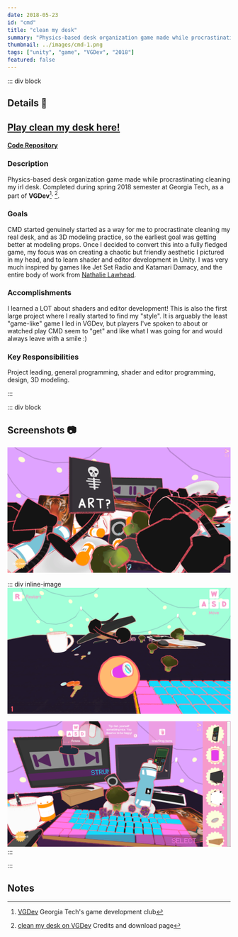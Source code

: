 ```yaml
---
date: 2018-05-23
id: "cmd"
title: "clean my desk"
summary: "Physics-based desk organization game made while procrastinating cleaning my desk."
thumbnail: ../images/cmd-1.png
tags: ["unity", "game", "VGDev", "2018"]
featured: false
---
```


::: div block
## Details 📝
## [Play clean my desk here!](http://vgdev.com/game/clean-my-desk, "clean my desk VGDev Download Page")
#### [Code Repository](https://github.com/rhiannanberry/Clean-My-Desk)
### Description

Physics-based desk organization game made while procrastinating cleaning my irl desk. Completed during spring 2018 semester at Georgia Tech, as a part of __VGDev__[^vgdev]<sup>, </sup>[^project].

### Goals

CMD started genuinely started as a way for me to procrastinate cleaning my real desk, and as 3D modeling practice, so the earliest goal was getting better at modeling props. Once I decided to convert this into a fully fledged game, my focus was on creating a chaotic but friendly aesthetic I pictured in my head, and to learn shader and editor development in Unity. I was very much inspired by games like Jet Set Radio and Katamari Damacy, and the entire body of work from [Nathalie Lawhead](https://alienmelon.itch.io/, "Nathalie's itch.io").

### Accomplishments

I learned a LOT about shaders and editor development! This is also the first large project where I really started to find my "style". It is arguably the least "game-like" game I led in VGDev, but players I've spoken to about or watched play CMD seem to "get" and like what I was going for and would always leave with a smile :)

### Key Responsibilities

Project leading, general programming, shader and editor programming, design, 3D modeling.



:::

::: div block
## Screenshots 📷

![](../images/cmd-1.png)

::: div inline-image
![](../images/cmd-2.png)

![](../images/cmd-3.png)
:::

:::

## Notes
[^vgdev]: [VGDev](http://vgdev.com) Georgia Tech's game development club
[^project]: [clean my desk on VGDev](http://vgdev.com/game/clean-my-desk) Credits and download page
